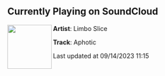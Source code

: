 ## Currently Playing on SoundCloud

[<img align="left" width="100" src="https://i1.sndcdn.com/artworks-BE8g9TYyyN1ZYzWu-0G8B7w-t500x500.jpg">](https://soundcloud.com/whoslimboslice/aphotic/s-1D50JdMfv6Z?in=saxurn/sets/acid-override)

**Artist**: Limbo Slice 

**Track**: Aphotic

Last updated at 09/14/2023 11:15

